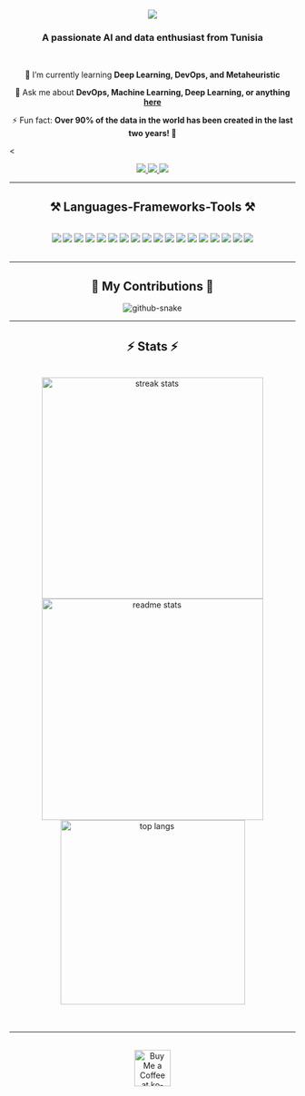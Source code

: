 <h1 align="center">
    <img src="https://readme-typing-svg.herokuapp.com/?font=Righteous&size=35&center=true&vCenter=true&width=500&height=70&duration=4000&color=ADD8E6&lines=Hi+There!+👋;+I'm+Akram+Toumi!;" />
</h1>

<h3 align="center">A passionate AI and data enthusiast from Tunisia</h3>

<br/>

<div align="center">

🌱 I’m currently learning **Deep Learning, DevOps, and Metaheuristic**

💬 Ask me about **DevOps, Machine Learning, Deep Learning, or anything [here](https://github.com/yourusername/yourusername/issues)**

⚡ Fun fact: **Over 90% of the data in the world has been created in the last two years! 💾**

</div>

<<div align="center"> 
  <a href="mailto:akram.toumi007@gmail.com">
    <img src="https://img.shields.io/badge/Gmail-333333?style=for-the-badge&logo=gmail&logoColor=red" />
  </a>
  <a href="https://www.linkedin.com/in/akram-toumi-b8040b280/" target="_blank">
    <img src="https://img.shields.io/badge/LinkedIn-0077B5?style=for-the-badge&logo=linkedin&logoColor=white" />
  </a>
  <a href="" target="_blank">
     <img src="https://img.shields.io/badge/Portfolio-ADD8E6?style=for-the-badge&logo=todoist&logoColor=white" />
  </a>
</div>

<hr/>

<h2 align="center">⚒️ Languages-Frameworks-Tools ⚒️</h2>
<br/>
<div align="center">
    <img src="https://img.shields.io/badge/python-3670A0?style=for-the-badge&logo=python&logoColor=ffdd54" />
    <img src="https://img.shields.io/badge/TensorFlow-FF6F00?style=for-the-badge&logo=tensorflow&logoColor=white" />
    <img src="https://img.shields.io/badge/MATLAB-%23FF0000.svg?style=for-the-badge&logo=mathworks&logoColor=white" />
    <img src="https://img.shields.io/badge/javascript-%23323330.svg?style=for-the-badge&logo=javascript&logoColor=%23F7DF1E" />
    <img src="https://img.shields.io/badge/Java-%23ED8B00.svg?style=for-the-badge&logo=java&logoColor=white" />
    <img src="https://img.shields.io/badge/Hadoop-%23FFCA28.svg?style=for-the-badge&logo=apachehadoop&logoColor=black" />
    <img src="https://img.shields.io/badge/Elasticsearch-005571?style=for-the-badge&logo=elasticsearch&logoColor=white" />
    <img src="https://img.shields.io/badge/numpy-%23013243.svg?style=for-the-badge&logo=numpy&logoColor=white" />
    <img src="https://img.shields.io/badge/pandas-%23150458.svg?style=for-the-badge&logo=pandas&logoColor=white" />
    <img src="https://img.shields.io/badge/PyTorch-%23EE4C2C.svg?style=for-the-badge&logo=PyTorch&logoColor=white" />
    <img src="https://img.shields.io/badge/scikit--learn-%23F7931E.svg?style=for-the-badge&logo=scikit-learn&logoColor=white" />
    <img src="https://img.shields.io/badge/NLTK-%2315AABF.svg?style=for-the-badge&logo=nltk&logoColor=white" />
    <img src="https://img.shields.io/badge/Hugging%20Face-%23FFD700.svg?style=for-the-badge&logo=huggingface&logoColor=black" />
    <img src="https://img.shields.io/badge/Gymnasium-%23FF6F00.svg?style=for-the-badge&logo=openai&logoColor=white" />
    <img src="https://img.shields.io/badge/git-%23F05032.svg?style=for-the-badge&logo=git&logoColor=white" />
    <img src="https://img.shields.io/badge/github-%23181717.svg?style=for-the-badge&logo=github&logoColor=white" />
    <img src="https://img.shields.io/badge/DevOps-%230077B5.svg?style=for-the-badge&logo=devops&logoColor=white" />
    <img src="https://img.shields.io/badge/Jenkins-%232C5263.svg?style=for-the-badge&logo=jenkins&logoColor=white" />
</div>
<br/>


<hr/>

<div align="center">
  <h2>🐍 My Contributions 🐍</h2>
  <picture>
  <source media="(prefers-color-scheme: dark)" srcset="https://raw.githubusercontent.com/tobiasmeyhoefer/tobiasmeyhoefer/output/github-snake-dark.svg" />
  <source media="(prefers-color-scheme: light)" srcset="https://raw.githubusercontent.com/tobiasmeyhoefer/tobiasmeyhoefer/output/github-snake.svg" />
  <img alt="github-snake" src="https://raw.githubusercontent.com/tobiasmeyhoefer/tobiasmeyhoefer/output/github-snake.svg" />
</picture>

<hr/>

<h2 align="center">⚡ Stats ⚡</h2>
<br/>
<div align="center">
  <img width=390 src="https://github-readme-streak-stats-salesp07.vercel.app/?user=Akram-Toumi&count_private=true&theme=react&border_radius=10" alt="streak stats"/>
  <img width=390 src="https://github-readme-stats-salesp07.vercel.app/api?username=Akram-Toumi&count_private=true&show_icons=true&theme=react&rank_icon=github&border_radius=10" alt="readme stats" />
  <br/>
  <img width=325 align="center" src="https://github-readme-stats-salesp07.vercel.app/api/top-langs/?username=Akram-Toumi&hide=HTML&langs_count=8&layout=compact&theme=react&border_radius=10&size_weight=0.5&count_weight=0.5&exclude_repo=github-readme-stats" alt="top langs" />
</div>
<br/><br/>

<hr/>

<br/>

<div align="center">
<a href='https://ko-fi.com/V7V4RAK9C' target='_blank'><img height='64' style='border:0px;height:64px;' src='https://storage.ko-fi.com/cdn/kofi1.png?v=3' border='0' alt='Buy Me a Coffee at ko-fi.com' /></a>
</div>

<br/>








